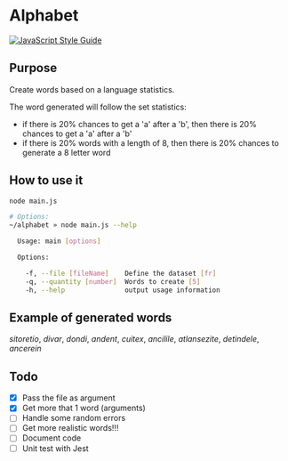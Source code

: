 # Alphabet

[![JavaScript Style Guide](https://img.shields.io/badge/code_style-standard-brightgreen.svg)](https://standardjs.com)

## Purpose

Create words based on a language statistics.

The word generated will follow the set statistics:
* if there is 20% chances to get a 'a' after a 'b', then there is 20% chances to get a 'a' after a 'b'
* if there is 20% words with a length of 8, then there is 20% chances to generate a 8 letter word


## How to use it

```bash
node main.js
```

```bash
# Options:
~/alphabet » node main.js --help

  Usage: main [options]

  Options:

    -f, --file [fileName]    Define the dataset [fr]
    -q, --quantity [number]  Words to create [5]
    -h, --help               output usage information
```


## Example of generated words

*sitoretio*, *divar*, *dondi*, *andent*, *cuitex*, *ancilile*, *atlansezite*, *detindele*, *ancerein*


## Todo

- [x] Pass the file as argument
- [x] Get more that 1 word (arguments)
- [ ] Handle some random errors
- [ ] Get more realistic words!!!
- [ ] Document code
- [ ] Unit test with Jest
